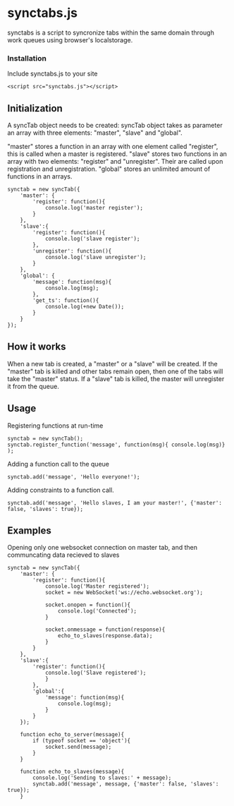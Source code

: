 # synctabs.js
synctabs is a script to syncronize tabs within the same domain through work queues using browser's localstorage.

### Installation
Include synctabs.js to your site

    <script src="synctabs.js"></script>

## Initialization
A syncTab object needs to be created:
syncTab object takes as parameter an array with three elements: "master", "slave" and "global".

"master" stores a function in an array with one element called "register", this is called when a master is registered.
"slave" stores two functions in an array with two elements: "register" and "unregister". Their are called upon registration and unregistration.
"global" stores an unlimited amount of functions in an arrays.



    synctab = new syncTab({
        'master': {
            'register': function(){
                console.log('master register');
            }
        },
        'slave':{
            'register': function(){
                console.log('slave register');
            },
            'unregister': function(){
                console.log('slave unregister');
            }
        },
        'global': {
            'message': function(msg){
                console.log(msg);
            },
            'get_ts': function(){
                console.log(+new Date());
            }
        }
    });

    
## How it works

When a new tab is created, a "master" or a "slave" will be created.
If the "master" tab is killed and other tabs remain open, then one of the tabs will take the "master" status.
If a "slave" tab is killed, the master will unregister it from the queue.

## Usage
Registering functions at run-time

    synctab = new syncTab();
    synctab.register_function('message', function(msg){ console.log(msg)} );

Adding a function call to the queue

    synctab.add('message', 'Hello everyone!');
    
Adding constraints to a function call.

    synctab.add('message', 'Hello slaves, I am your master!', {'master': false, 'slaves': true});
    

## Examples

Opening only one websocket connection on master tab, and then communcating data recieved to slaves

    synctab = new syncTab({
        'master': {
            'register': function(){
                console.log('Master registered');
                socket = new WebSocket('ws://echo.websocket.org');
                
                socket.onopen = function(){
                    console.log('Connected');
                }
                
                socket.onmessage = function(response){
                    echo_to_slaves(response.data);
                }
            }
        },
        'slave':{
            'register': function(){
                console.log('Slave registered');
                }
            },
            'global':{
                'message': function(msg){
                    console.log(msg);
                }
            }
        });
        
        function echo_to_server(message){
            if (typeof socket == 'object'){
                socket.send(message);
            }
        }
        
        function echo_to_slaves(message){
            console.log('Sending to slaves:' + message);
            synctab.add('message', message, {'master': false, 'slaves': true});
        }
